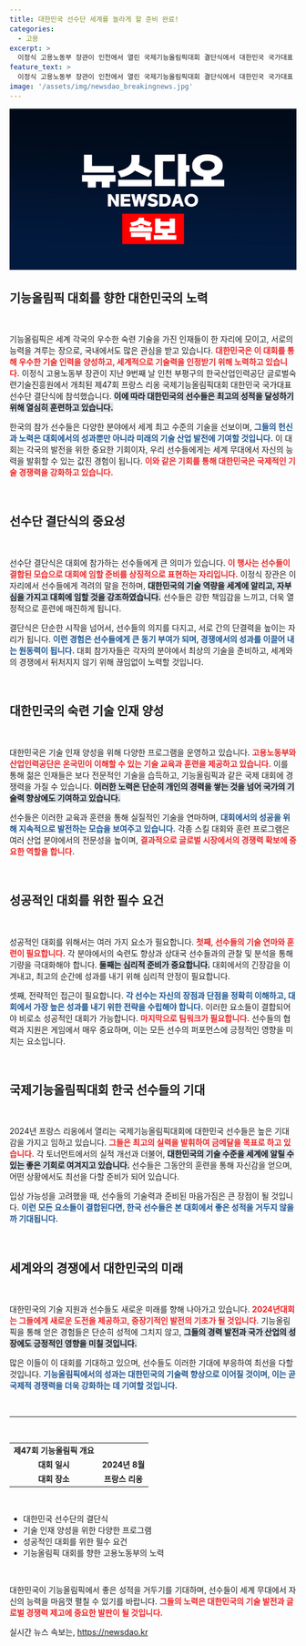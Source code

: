 ```yaml
---
title: 대한민국 선수단 세계를 놀라게 할 준비 완료!
categories:
  - 고용
excerpt: >
  이정식 고용노동부 장관이 인천에서 열린 국제기능올림픽대회 결단식에서 대한민국 국가대표 선수단과 함께 파이팅을 외쳤습니다. 전 세계를 무대로 하는 이 도전의 시작을 함께하세요!
feature_text: >
  이정식 고용노동부 장관이 인천에서 열린 국제기능올림픽대회 결단식에서 대한민국 국가대표 선수단과 함께 파이팅을 외쳤습니다. 전 세계를 무대로 하는 이 도전의 시작을 함께하세요!
image: '/assets/img/newsdao_breakingnews.jpg'
---
```


<p><img src="/assets/img/newsdao_breakingnews.jpg" alt="firstkoreanews 속보" /></p>

<h2 data-ke-size="size26">기능올림픽 대회를 향한 대한민국의 노력</h2>

<p data-ke-size="size16">&nbsp;</p>

<p>기능올림픽은 세계 각국의 우수한 숙련 기술을 가진 인재들이 한 자리에 모이고, 서로의 능력을 겨루는 장으로, 국내에서도 많은 관심을 받고 있습니다. <b><span style="color: #ee2323;">대한민국은 이 대회를 통해 우수한 기술 인력을 양성하고, 세계적으로 기술력을 인정받기 위해 노력하고 있습니다.</span></b> 이정식 고용노동부 장관이 지난 9번째 날 인천 부평구의 한국산업인력공단 글로벌숙련기술진흥원에서 개최된 제47회 프랑스 리옹 국제기능올림픽대회 대한민국 국가대표선수단 결단식에 참석했습니다. <b><span style="background-color: #21538527;">이에 따라 대한민국의 선수들은 최고의 성적을 달성하기 위해 열심히 훈련하고 있습니다.</span></b></p>

<p>한국의 참가 선수들은 다양한 분야에서 세계 최고 수준의 기술을 선보이며, <b><span style="color: #1a5490;">그들의 헌신과 노력은 대회에서의 성과뿐만 아니라 미래의 기술 산업 발전에 기여할 것입니다.</span></b> 이 대회는 각국의 발전을 위한 중요한 기회이자, 우리 선수들에게는 세계 무대에서 자신의 능력을 발휘할 수 있는 값진 경험이 됩니다. <b><span style="color: #ee2323;">이와 같은 기회를 통해 대한민국은 국제적인 기술 경쟁력을 강화하고 있습니다.</span></b></p>

<p data-ke-size="size16">&nbsp;</p>

<h2 data-ke-size="size26">선수단 결단식의 중요성</h2>

<p data-ke-size="size16">&nbsp;</p>

<p>선수단 결단식은 대회에 참가하는 선수들에게 큰 의미가 있습니다. <b><span style="color: #ee2323;">이 행사는 선수들이 결합된 모습으로 대회에 임할 준비를 상징적으로 표현하는 자리입니다.</span></b> 이정식 장관은 이 자리에서 선수들에게 격려의 말을 전하며, <b><span style="background-color: #21538527;">대한민국의 기술 역량을 세계에 알리고, 자부심을 가지고 대회에 임할 것을 강조하였습니다.</span></b> 선수들은 강한 책임감을 느끼고, 더욱 열정적으로 훈련에 매진하게 됩니다.</p>

<p>결단식은 단순한 시작을 넘어서, 선수들의 의지를 다지고, 서로 간의 단결력을 높이는 자리가 됩니다. <b><span style="color: #1a5490;">이런 경험은 선수들에게 큰 동기 부여가 되며, 경쟁에서의 성과를 이끌어 내는 원동력이 됩니다.</span></b> 대회 참가자들은 각자의 분야에서 최상의 기술을 준비하고, 세계와의 경쟁에서 뒤처지지 않기 위해 끊임없이 노력할 것입니다.</p>

<p data-ke-size="size16">&nbsp;</p>

<h2 data-ke-size="size26">대한민국의 숙련 기술 인재 양성</h2>

<p data-ke-size="size16">&nbsp;</p>

<p>대한민국은 기술 인재 양성을 위해 다양한 프로그램을 운영하고 있습니다. <b><span style="color: #ee2323;">고용노동부와 산업인력공단은 온국민이 이해할 수 있는 기술 교육과 훈련을 제공하고 있습니다.</span></b> 이를 통해 젊은 인재들은 보다 전문적인 기술을 습득하고, 기능올림픽과 같은 국제 대회에 경쟁력을 가질 수 있습니다. <b><span style="background-color: #21538527;">이러한 노력은 단순히 개인의 경력을 쌓는 것을 넘어 국가의 기술력 향상에도 기여하고 있습니다.</span></b></p>

<p>선수들은 이러한 교육과 훈련을 통해 실질적인 기술을 연마하며, <b><span style="color: #1a5490;">대회에서의 성공을 위해 지속적으로 발전하는 모습을 보여주고 있습니다.</span></b> 각종 스킬 대회와 훈련 프로그램은 여러 산업 분야에서의 전문성을 높이며, <b><span style="color: #ee2323;">결과적으로 글로벌 시장에서의 경쟁력 확보에 중요한 역할을 합니다.</span></b></p>

<p data-ke-size="size16">&nbsp;</p>

<h2 data-ke-size="size26">성공적인 대회를 위한 필수 요건</h2>

<p data-ke-size="size16">&nbsp;</p>

<p>성공적인 대회를 위해서는 여러 가지 요소가 필요합니다. <b><span style="color: #ee2323;">첫째, 선수들의 기술 연마와 훈련이 필요합니다.</span></b> 각 분야에서의 숙련도 향상과 상대국 선수들과의 관찰 및 분석을 통해 기량을 극대화해야 합니다. <b><span style="background-color: #21538527;">둘째는 심리적 준비가 중요합니다.</span></b> 대회에서의 긴장감을 이겨내고, 최고의 순간에 성과를 내기 위해 심리적 안정이 필요합니다.</p>

<p>셋째, 전략적인 접근이 필요합니다. <b><span style="color: #1a5490;">각 선수는 자신의 장점과 단점을 정확히 이해하고, 대회에서 가장 높은 성과를 내기 위한 전략을 수립해야 합니다.</span></b> 이러한 요소들이 결합되어야 비로소 성공적인 대회가 가능합니다. <b><span style="color: #ee2323;">마지막으로 팀워크가 필요합니다.</span></b> 선수들의 협력과 지원은 게임에서 매우 중요하며, 이는 모든 선수의 퍼포먼스에 긍정적인 영향을 미치는 요소입니다.</p>

<p data-ke-size="size16">&nbsp;</p>

<h2 data-ke-size="size26">국제기능올림픽대회 한국 선수들의 기대</h2>

<p data-ke-size="size16">&nbsp;</p>

<p>2024년 프랑스 리옹에서 열리는 국제기능올림픽대회에 대한민국 선수들은 높은 기대감을 가지고 임하고 있습니다. <b><span style="color: #ee2323;">그들은 최고의 실력을 발휘하여 금메달을 목표로 하고 있습니다.</span></b> 각 토너먼트에서의 실적 개선과 더불어, <b><span style="background-color: #21538527;">대한민국의 기술 수준을 세계에 알릴 수 있는 좋은 기회로 여겨지고 있습니다.</span></b> 선수들은 그동안의 훈련을 통해 자신감을 얻으며, 어떤 상황에서도 최선을 다할 준비가 되어 있습니다.</p>

<p>입상 가능성을 고려했을 때, 선수들의 기술력과 준비된 마음가짐은 큰 장점이 될 것입니다. <b><span style="color: #1a5490;">이런 모든 요소들이 결합된다면, 한국 선수들은 본 대회에서 좋은 성적을 거두지 않을까 기대됩니다.</span></b></p>

<p data-ke-size="size16">&nbsp;</p>

<h2 data-ke-size="size26">세계와의 경쟁에서 대한민국의 미래</h2>

<p data-ke-size="size16">&nbsp;</p>

<p>대한민국의 기술 지원과 선수들도 새로운 미래를 향해 나아가고 있습니다. <b><span style="color: #ee2323;">2024년대회는 그들에게 새로운 도전을 제공하고, 중장기적인 발전의 기초가 될 것입니다.</span></b> 기능올림픽을 통해 얻은 경험들은 단순히 성적에 그치지 않고, <b><span style="background-color: #21538527;">그들의 경력 발전과 국가 산업의 성장에도 긍정적인 영향을 미칠 것입니다.</span></b></p>

<p>많은 이들이 이 대회를 기대하고 있으며, 선수들도 이러한 기대에 부응하여 최선을 다할 것입니다. <b><span style="color: #1a5490;">기능올림픽에서의 성과는 대한민국의 기술력 향상으로 이어질 것이며, 이는 곧 국제적 경쟁력을 더욱 강화하는 데 기여할 것입니다.</span></b></p>

<p data-ke-size="size16">&nbsp;</p>

<hr>

<p data-ke-size="size16">&nbsp;</p>

<table style="width:100%">
  <tr>
    <td style="text-align: center; height: 17px;"><b>제47회 기능올림픽 개요</b></td>
  </tr>
  <tr>
    <td style="text-align: center; height: 17px;"><b>대회 일시</b></td>
    <td style="text-align: center; height: 17px;"><b>2024년 8월</b></td>
  </tr>
  <tr>
    <td style="text-align: center; height: 17px;"><b>대회 장소</b></td>
    <td style="text-align: center; height: 17px;"><b>프랑스 리옹</b></td>
  </tr>
</table>

<p data-ke-size="size16">&nbsp;</p>

<ul>
  <li>대한민국 선수단의 결단식</li>
  <li>기술 인재 양성을 위한 다양한 프로그램</li>
  <li>성공적인 대회를 위한 필수 요건</li>
  <li>기능올림픽 대회를 향한 고용노동부의 노력</li>
</ul>

<p data-ke-size="size16">&nbsp;</p>

<p>대한민국이 기능올림픽에서 좋은 성적을 거두기를 기대하며, 선수들이 세계 무대에서 자신의 능력을 마음껏 펼칠 수 있기를 바랍니다. <b><span style="color: #ee2323;">그들의 노력은 대한민국의 기술 발전과 글로벌 경쟁력 제고에 중요한 발판이 될 것입니다.</span></b></p>
실시간 뉴스 속보는, <a href="https://newsdao.kr" rel="dofollow">https://newsdao.kr</a>



